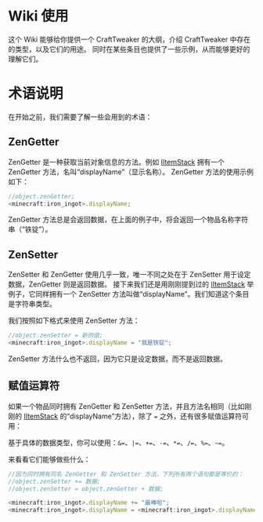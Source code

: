 # Wiki 使用

这个 Wiki 能够给你提供一个 CraftTweaker 的大纲，介绍 CraftTweaker 中存在的类型，以及它们的用途。
同时在某些条目也提供了一些示例，从而能够更好的理解它们。

# 术语说明

在开始之前，我们需要了解一些会用到的术语：

## ZenGetter

ZenGetter 是一种获取当前对象信息的方法。例如 [IItemStack](/Vanilla/Items/IItemStack) 拥有一个 ZenGetter 方法，名叫“displayName”（显示名称）。
ZenGetter 方法的使用示例如下：
``` js
//object.zenGetter;
<minecraft:iron_ingot>.displayName;
```

ZenGetter 方法总是会返回数据，在上面的例子中，将会返回一个物品名称字符串（“铁锭”）。

## ZenSetter

ZenSetter 和 ZenGetter 使用几乎一致，唯一不同之处在于 ZenSetter 用于设定数据，ZenGetter 则是返回数据。
接下来我们还是用刚刚提到过的 [IItemStack](/Vanilla/Items/IItemStack) 举例子，它同样拥有一个 ZenSetter 方法叫做“displayName”。我们知道这个条目是字符串类型。

我们按照如下格式来使用 ZenSetter 方法：
``` js
//object.zenSetter = 新的值;
<minecraft:iron_ingot>.displayName = "我是铁锭";
```

ZenSetter 方法什么也不返回，因为它只是设定数据，而不是返回数据。


## 赋值运算符

如果一个物品同时拥有 ZenGetter 和 ZenSetter 方法，并且方法名相同（比如刚刚的 [IItemStack](/Vanilla/Items/IItemStack) 的“displayName”方法），除了 `=` 之外，还有很多赋值运算符可用：

基于具体的数据类型，你可以使用：`&=`、`|=`、`+=`、`-=`、`*=`、`/=`、`%=`、`~=`。

来看看它们能够做些什么：

``` js
//因为同时拥有同名 ZenGetter 和 ZenSetter 方法，下列所有两个语句都是等价的：
//object.zenSetter += 数据;
//object.zenSetter = object.zenGetter + 数据;

<minecraft:iron_ingot>.displayName += "最棒啦";
<minecraft:iron_ingot>.displayName = <minecraft:iron_ingot>.displayName + "最棒啦";
```
